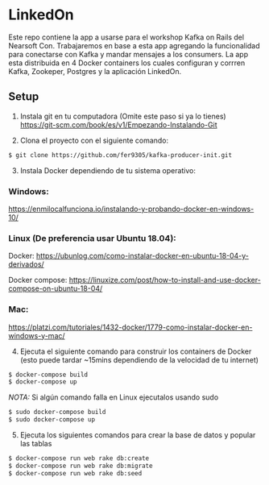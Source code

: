 # LinkedOn

Este repo contiene la app a usarse para el workshop Kafka on Rails del Nearsoft Con. 
Trabajaremos en base a esta app agregando la funcionalidad para conectarse con Kafka y mandar mensajes
a los consumers. 
La app esta distribuida en 4 Docker containers los cuales configuran y corrren Kafka, Zookeper, Postgres 
y la aplicación LinkedOn.

## Setup

1. Instala git en tu computadora (Omite este paso si ya lo tienes) https://git-scm.com/book/es/v1/Empezando-Instalando-Git

2. Clona el proyecto con el siguiente comando:

```bash
$ git clone https://github.com/fer9305/kafka-producer-init.git
```

3. Instala Docker dependiendo de tu sistema operativo:

### Windows: 

https://enmilocalfunciona.io/instalando-y-probando-docker-en-windows-10/

### Linux (De preferencia usar Ubuntu 18.04): 

Docker:
https://ubunlog.com/como-instalar-docker-en-ubuntu-18-04-y-derivados/

Docker compose:
https://linuxize.com/post/how-to-install-and-use-docker-compose-on-ubuntu-18-04/

### Mac: 

https://platzi.com/tutoriales/1432-docker/1779-como-instalar-docker-en-windows-y-mac/

4. Ejecuta el siguiente comando para construir los containers de Docker (esto puede tardar ~15mins dependiendo de la velocidad de tu internet)

```bash
$ docker-compose build
$ docker-compose up
```

*NOTA:* Si algún comando falla en Linux ejecutalos usando sudo

```bash
$ sudo docker-compose build
$ sudo docker-compose up
```

5. Ejecuta los siguientes comandos para crear la base de datos y popular las tablas

```bash
$ docker-compose run web rake db:create
$ docker-compose run web rake db:migrate
$ docker-compose run web rake db:seed
```